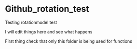# Github_rotation_test
Testing rotationmodel test

I will edit things here and see what happens

First thing check that only this folder is being used for functions